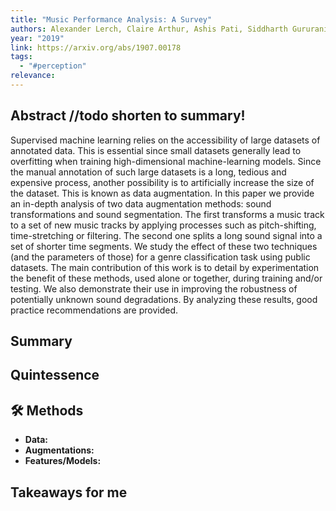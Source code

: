 ```yaml
---
title: "Music Performance Analysis: A Survey"
authors: Alexander Lerch, Claire Arthur, Ashis Pati, Siddharth Gururani
year: "2019"
link: https://arxiv.org/abs/1907.00178
tags:
  - "#perception"
relevance:
---
```


## Abstract //todo shorten to summary!

Supervised machine learning relies on the accessibility of large datasets of annotated data. This is essential since small datasets generally lead to overfitting when training high-dimensional machine-learning models. Since the manual annotation of such large datasets is a long, tedious and expensive process, another possibility is to artificially increase the size of the dataset. This is known as data augmentation. In this paper we provide an in-depth analysis of two data augmentation methods: sound transformations and sound segmentation. The first transforms a music track to a set of new music tracks by applying processes such as pitch-shifting, time-stretching or filtering. The second one splits a long sound signal into a set of shorter time segments. We study the effect of these two techniques (and the parameters of those) for a genre classification task using public datasets. The main contribution of this work is to detail by experimentation the benefit of these methods, used alone or together, during training and/or testing. We also demonstrate their use in improving the robustness of potentially unknown sound degradations. By analyzing these results, good practice recommendations are provided.

## Summary


## Quintessence


## 🛠️ Methods
- **Data:**  
- **Augmentations:**  
- **Features/Models:**  


## Takeaways for me

